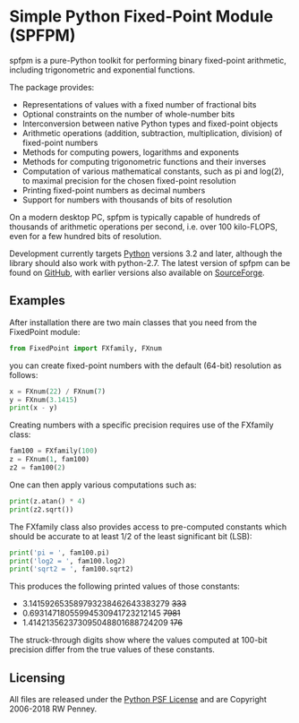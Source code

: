 # Simple Python Fixed-Point Module (SPFPM)

spfpm is a pure-Python toolkit for performing binary fixed-point arithmetic,
including trigonometric and exponential functions.

The package provides:
* Representations of values with a fixed number of fractional bits
* Optional constraints on the number of whole-number bits
* Interconversion between native Python types and fixed-point objects
* Arithmetic operations (addition, subtraction, multiplication, division)
  of fixed-point numbers
* Methods for computing powers, logarithms and exponents
* Methods for computing trigonometric functions and their inverses
* Computation of various mathematical constants, such as pi and log(2),
  to maximal precision for the chosen fixed-point resolution
* Printing fixed-point numbers as decimal numbers
* Support for numbers with thousands of bits of resolution

On a modern desktop PC, spfpm is typically capable
of hundreds of thousands of arithmetic operations per second,
i.e. over 100 kilo-FLOPS, even for a few hundred bits of resolution.

Development currently targets [Python](https://www.python.org)
versions 3.2 and later, although the library should also
work with python-2.7.
The latest version of spfpm can be found
on [GitHub](https://github.com/rwpenney/spfpm),
with earlier versions also available
on [SourceForge](https://sourceforge.net/projects/pyfixedpoint/).


## Examples

After installation there are two main classes that you need
from the FixedPoint module:

```python
from FixedPoint import FXfamily, FXnum
```

you can create fixed-point numbers with the default (64-bit) resolution
as follows:

```python
x = FXnum(22) / FXnum(7)
y = FXnum(3.1415)
print(x - y)
```

Creating numbers with a specific precision requires use of the FXfamily class:

```python
fam100 = FXfamily(100)
z = FXnum(1, fam100)
z2 = fam100(2)
```

One can then apply various computations such as:

```python
print(z.atan() * 4)
print(z2.sqrt())
```

The FXfamily class also provides access to pre-computed constants
which should be accurate to at least 1/2 of the least significant bit (LSB):

```python
print('pi = ', fam100.pi)
print('log2 = ', fam100.log2)
print('sqrt2 = ', fam100.sqrt2)
```

This produces the following printed values of those constants:

* 3.141592653589793238462643383279 ~~333~~
* 0.69314718055994530941723212145 ~~7981~~
* 1.414213562373095048801688724209 ~~176~~

The struck-through digits show where the values computed
at 100-bit precision differ from the true values of these constants.


## Licensing

All files are released under
the [Python PSF License](https://docs.python.org/3/license.html)
and are Copyright 2006-2018 RW Penney.

